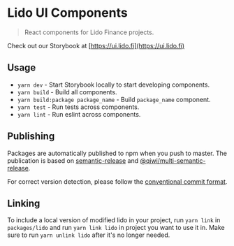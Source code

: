 # Lido UI Components

> React components for Lido Finance projects.

Check out our Storybook at [https://ui.lido.fi](https://ui.lido.fi)

## Usage

- `yarn dev` - Start Storybook locally to start developing components.
- `yarn build` - Build all components.
- `yarn build:package package_name` - Build `package_name` component.
- `yarn test` - Run tests across components.
- `yarn lint` - Run eslint across components.

## Publishing

Packages are automatically published to npm when you push to master. The publication is based on [semantic-release](https://github.com/semantic-release/semantic-release) and [@qiwi/multi-semantic-release](https://github.com/qiwi/multi-semantic-release).

For correct version detection, please follow the [conventional commit format](https://www.conventionalcommits.org/en/v1.0.0/).

## Linking

To include a local version of modified lido in your project, run `yarn link` in `packages/lido` and run `yarn link lido` in project you want to use it in. Make sure to run `yarn unlink lido` after it's no longer needed.
